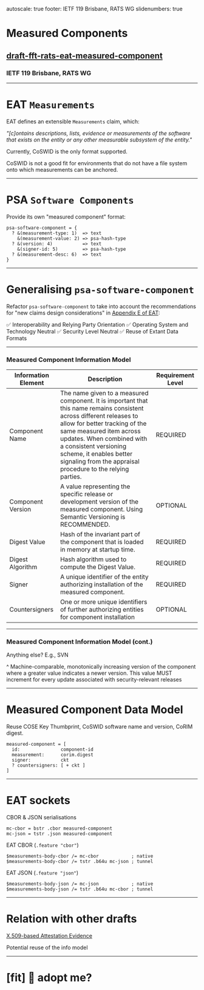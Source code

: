 autoscale: true
footer: IETF 119 Brisbane, RATS WG
slidenumbers: true

# Measured Components
## [draft-fft-rats-eat-measured-component](https://datatracker.ietf.org/doc/draft-fft-rats-eat-measured-component)
### IETF 119 Brisbane, RATS WG

---

# EAT `Measurements`

EAT defines an extensible `Measurements` claim, which:

_"[c]ontains descriptions, lists, evidence or measurements of the software that exists on the entity or any other measurable subsystem of the entity."_

Currently, CoSWID is the only format supported.

CoSWID is not a good fit for environments that do not have a file system onto which measurements can be anchored.

---

# PSA `Software Components`

Provide its own "measured component" format:

```
psa-software-component = {
  ? &(measurement-type: 1)  => text
    &(measurement-value: 2) => psa-hash-type
  ? &(version: 4)           => text
    &(signer-id: 5)         => psa-hash-type
  ? &(measurement-desc: 6)  => text
}
```

---

# Generalising `psa-software-component`

Refactor `psa-software-component` to take into account the recommendations for "new claims design considerations" in [Appendix E of EAT](https://www.ietf.org/archive/id/draft-ietf-rats-eat-25.html#appendix-E):

:white_check_mark: Interoperability and Relying Party Orientation
:white_check_mark: Operating System and Technology Neutral
:white_check_mark: Security Level Neutral
:white_check_mark: Reuse of Extant Data Formats

---

### Measured Component Information Model

| Information Element | Description | Requirement Level |
|----|-------------|-------------------|
| Component Name | The name given to a measured component. It is important that this name remains consistent across different releases to allow for better tracking of the same measured item across updates. When combined with a consistent versioning scheme, it enables better signaling from the appraisal procedure to the relying parties. | REQUIRED |
| Component Version | A value representing the specific release or development version of the measured component.  Using Semantic Versioning is RECOMMENDED. | OPTIONAL |
| Digest Value | Hash of the invariant part of the component that is loaded in memory at startup time. | REQUIRED |
| Digest Algorithm | Hash algorithm used to compute the Digest Value. | REQUIRED |
| Signer | A unique identifier of the entity authorizing installation of the measured component. | REQUIRED |
| Countersigners | One or more unique identifiers of further authorizing entities for component installation | OPTIONAL |

---

### Measured Component Information Model (cont.)

Anything else? E.g., SVN

^ Machine-comparable, monotonically increasing version of the component where a greater value indicates a newer version. This value MUST increment for every update associated with security-relevant releases

---

# Measured Component Data Model

Reuse COSE Key Thumbprint, CoSWID software name and version, CoRIM digest.

```
measured-component = [
  id:               component-id
  measurement:      corim.digest
  signer:           ckt
  ? countersigners: [ + ckt ]
]
```

---

# EAT sockets

CBOR & JSON serialisations

```
mc-cbor = bstr .cbor measured-component
mc-json = tstr .json measured-component
```

EAT CBOR (`.feature "cbor"`)

```
$measurements-body-cbor /= mc-cbor            ; native
$measurements-body-cbor /= tstr .b64u mc-json ; tunnel

```

EAT JSON (`.feature "json"`)

```
$measurements-body-json /= mc-json            ; native
$measurements-body-json /= tstr .b64u mc-cbor ; tunnel
```

---

# Relation with other drafts

[X.509-based Attestation Evidence](https://datatracker.ietf.org/doc/draft-ounsworth-rats-x509-evidence/)

Potential reuse of the info model

---

# [fit] :rat: adopt me?
